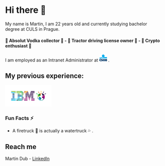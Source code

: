 # Hi there 👋

My name is Martin, I am 22 years old and currently studying bachelor degree at CULS in Prague.

#### :tropical_drink: Absolut Vodka collector :tropical_drink: - :tractor: Tractor driving license owner :tractor: - :money_with_wings: Crypto enthusiast :money_with_wings:

I am employed as an Intranet Administrator at <img src="https://github.com/MarvelousMartin/marvelousmartin/blob/main/assets/csob-logo.png?raw=true" width="25" height="25"> .

## My previous experience: <br>
<img src="https://github.com/MarvelousMartin/marvelousmartin/blob/main/assets/ibmlogo.png?raw=true" width="150" height="70">
<br>

### Fun Facts ⚡
-  A firetruck :fire_engine: is actually a watertruck :sweat_drops: .


## Reach me

Martin Dub - [LinkedIn](https://www.linkedin.com/in/martin-dub/)
